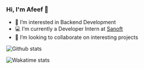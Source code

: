 ### Hi, I'm Afeef 👋
- 👀 I’m interested in Backend Development
- 💻 I’m currently a Developer Intern at [Sanoft]()
- 💞️ I’m looking to collaborate on interesting projects
 

![Github stats](https://github-readme-stats.vercel.app/api?username=MOHAMMEDAFEEF&count_private=true&include_all_commits=true)

![Wakatime stats](https://github-readme-stats.vercel.app/api/wakatime?username=MOHAMMEDAFEEF&layout=compact)

<!--
**MOHAMMEDAFEEF/MOHAMMEDAFEEF** is a ✨ _special_ ✨ repository because its `README.md` (this file) appears on your GitHub profile.

Here are some ideas to get you started:

- 🔭 I’m currently working on ...
- 🌱 I’m currently learning ...
- 👯 I’m looking to collaborate on ...
- 🤔 I’m looking for help with ...
- 💬 Ask me about ...
- 📫 How to reach me: ...
- 😄 Pronouns: ...
- ⚡ Fun fact: ...
-->
